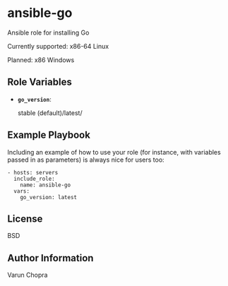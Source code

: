 ansible-go
=========

Ansible role for installing Go

Currently supported:
x86-64
Linux

Planned:
x86
Windows

Role Variables
--------------

- **`go_version`**:

    stable (default)/latest/<specific>

Example Playbook
----------------

Including an example of how to use your role (for instance, with variables passed in as parameters) is always nice for users too:

    - hosts: servers
      include_role:
        name: ansible-go
      vars:
        go_version: latest

License
-------

BSD

Author Information
------------------

Varun Chopra

